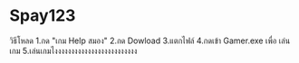 # Spay123
วิธีโหลด
1.กด "เกม Help สมอง"
2.กด Dowload
3.แตกไฟล์
4.กดเข้า Gamer.exe เพื่อ เล่นเกม
5.เล่นเกมไงงงงงงงงงงงงงงงงงงงงงงงงง

